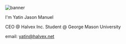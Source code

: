 <img src='https://yatin.lol/assets/yatin_banner.png' alt="banner"></img>

I'm Yatin Jason Manuel

CEO @ Halvex Inc.
Student @ George Mason University

email: yatin@halvex.net
